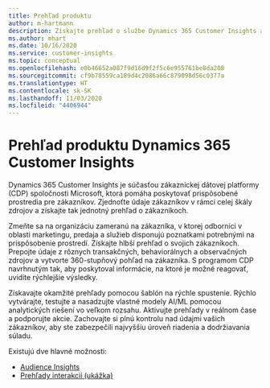 ```yaml
---
title: Prehľad produktu
author: m-hartmann
description: Získajte prehľad o službe Dynamics 365 Customer Insights a jej funkciách.
ms.author: mhart
ms.date: 10/16/2020
ms.service: customer-insights
ms.topic: conceptual
ms.openlocfilehash: e0b46652a087f9d16d9f2f5c6e955761be8da208
ms.sourcegitcommit: cf9b78559ca189d4c2086a66c879098d56c0377a
ms.translationtype: HT
ms.contentlocale: sk-SK
ms.lasthandoff: 11/03/2020
ms.locfileid: "4406944"
---
```

# <a name="product-overview-for-dynamics-365-customer-insights"></a>Prehľad produktu Dynamics 365 Customer Insights

Dynamics 365 Customer Insights je súčasťou zákazníckej dátovej platformy (CDP) spoločnosti Microsoft, ktorá pomáha poskytovať prispôsobené prostredia pre zákazníkov. Zjednoťte údaje zákazníkov v rámci celej škály zdrojov a získajte tak jednotný prehľad o zákazníkoch. 

Zmeňte sa na organizáciu zameranú na zákazníka, v ktorej odborníci v oblasti marketingu, predaja a služieb disponujú poznatkami potrebnými na prispôsobenie prostredí. Získajte hlbší prehľad o svojich zákazníkoch. Prepojte údaje z rôznych transakčných, behaviorálnych a observačných zdrojov a vytvorte 360-stupňový pohľad na zákazníka. S programom CDP navrhnutým tak, aby poskytoval informácie, na ktoré je možné reagovať, uvidíte rýchlejšie výsledky. 

Získavajte okamžité prehľady pomocou šablón na rýchle spustenie. Rýchlo vytvárajte, testujte a nasadzujte vlastné modely AI/ML pomocou analytických riešení vo veľkom rozsahu. Aktivujte prehľady v reálnom čase a podporujte akcie. Zachovajte si plnú kontrolu nad údajmi vašich zákazníkov, aby ste zabezpečili najvyššiu úroveň riadenia a dodržiavania súladu. 

Existujú dve hlavné možnosti: 

- [Audience Insights](audience-insights/overview.md)
- [Prehľady interakcií (ukážka)](engagement-insights/index.yml)
 